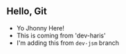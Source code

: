 ## Hello, Git
- Yo Jhonny Here!
- This is coming from 'dev-haris'
- I'm adding this from `dev-jsm` branch